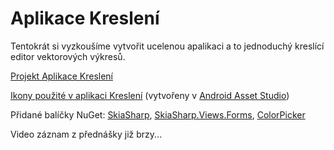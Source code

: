 # Aplikace Kreslení

Tentokrát si vyzkoušíme vytvořit ucelenou apalikaci a to jednoduchý kreslící editor vektorových výkresů.

[Projekt Aplikace Kreslení](https://github.com/PetrVobornik/prednasky/tree/master/Xamarin.Forms/08-Kresleni/Kresleni)

[Ikony použité v aplikaci Kreslení](https://github.com/PetrVobornik/prednasky/raw/master/Xamarin.Forms/08-Kresleni/kresleni-ikony.zip) (vytvořeny v [Android Asset Studio](https://romannurik.github.io/AndroidAssetStudio/))


Přidané balíčky NuGet: [SkiaSharp](https://www.nuget.org/packages/SkiaSharp/), [SkiaSharp.Views.Forms](https://www.nuget.org/packages/SkiaSharp.Views.Forms/), [ColorPicker](https://www.nuget.org/packages/Amporis.Xamarin.Forms.ColorPicker/)


Video záznam z přednášky již brzy...